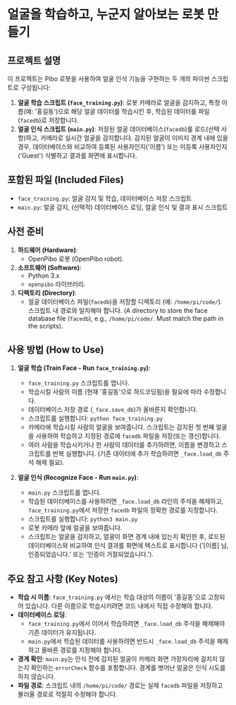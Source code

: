 # 얼굴을 학습하고, 누군지 알아보는 로봇 만들기

## 프로젝트 설명

이 프로젝트는 Pibo 로봇을 사용하여 얼굴 인식 기능을 구현하는 두 개의 파이썬 스크립트로 구성됩니다:

1.  **얼굴 학습 스크립트 (`face_training.py`)**: 로봇 카메라로 얼굴을 감지하고, 특정 이름(예: '홍길동')으로 해당 얼굴 데이터를 학습시킨 후, 학습된 데이터를 파일(`facedb`)로 저장합니다.
2.  **얼굴 인식 스크립트 (`main.py`)**: 저장된 얼굴 데이터베이스(`facedb`)를 로드(선택 사항)하고, 카메라로 실시간 얼굴을 감지합니다. 감지된 얼굴이 이미지 경계 내에 있을 경우, 데이터베이스와 비교하여 등록된 사용자인지('이름') 또는 미등록 사용자인지('Guest') 식별하고 결과를 화면에 표시합니다.

## 포함된 파일 (Included Files)
* `face_training.py`: 얼굴 감지 및 학습, 데이터베이스 저장 스크립트
* `main.py`: 얼굴 감지, (선택적) 데이터베이스 로딩, 얼굴 인식 및 결과 표시 스크립트

## 사전 준비

1.  **하드웨어 (Hardware)**:
    * OpenPibo 로봇 (OpenPibo robot).
2.  **소프트웨어 (Software)**:
    * Python 3.x
    * `openpibo` 라이브러리.
3.  **디렉토리 (Directory)**:
    * 얼굴 데이터베이스 파일(`facedb`)을 저장할 디렉토리 (예: `/home/pi/code/`). 스크립트 내 경로와 일치해야 합니다. (A directory to store the face database file (`facedb`), e.g., `/home/pi/code/`. Must match the path in the scripts).

## 사용 방법 (How to Use)

1.  **얼굴 학습 (Train Face - Run `face_training.py`)**:
    * `face_training.py` 스크립트를 엽니다.
    * 학습시킬 사람의 이름 (현재 '홍길동'으로 하드코딩됨)을 필요에 따라 수정합니다.
    * 데이터베이스 저장 경로 (`_face.save_db`)가 올바른지 확인합니다.
    * 스크립트를 실행합니다: `python face_training.py`
    * 카메라에 학습시킬 사람의 얼굴을 보여줍니다. 스크립트는 감지된 첫 번째 얼굴을 사용하여 학습하고 지정된 경로에 `facedb` 파일을 저장(또는 갱신)합니다.
    * 여러 사람을 학습시키거나 한 사람의 데이터를 추가하려면, 이름을 변경하고 스크립트를 반복 실행합니다. (기존 데이터에 추가 학습하려면 `_face.load_db` 주석 해제 필요).

2.  **얼굴 인식 (Recognize Face - Run `main.py`)**:
    * `main.py` 스크립트를 엽니다.
    * 학습된 데이터베이스를 사용하려면 `_face.load_db` 라인의 주석을 해제하고, `face_training.py`에서 저장한 `facedb` 파일의 정확한 경로를 지정합니다.
    * 스크립트를 실행합니다: `python3 main.py`
    * 로봇 카메라 앞에 얼굴을 보여줍니다.
    * 스크립트는 얼굴을 감지하고, 얼굴이 화면 경계 내에 있는지 확인한 후, 로드된 데이터베이스와 비교하여 인식 결과를 화면에 텍스트로 표시합니다 ('[이름] 님, 인증되었습니다.' 또는 '인증이 거절되었습니다.').

## 주요 참고 사항 (Key Notes)

* **학습 시 이름**: `face_training.py` 에서는 학습 대상의 이름이 '홍길동'으로 고정되어 있습니다. 다른 이름으로 학습시키려면 코드 내에서 직접 수정해야 합니다.
* **데이터베이스 로딩**:
    * `face_training.py`에서 이어서 학습하려면 `_face.load_db` 주석을 해제해야 기존 데이터가 유지됩니다.
    * `main.py`에서 학습된 데이터를 사용하려면 반드시 `_face.load_db` 주석을 해제하고 올바른 경로를 지정해야 합니다.
* **경계 확인**: `main.py`는 인식 전에 감지된 얼굴이 카메라 화면 가장자리에 걸치지 않는지 확인하는 `errorCheck` 함수를 포함합니다. 경계를 벗어난 얼굴은 인식 시도를 하지 않습니다.
* **파일 경로**: 스크립트 내의 `/home/pi/code/` 경로는 실제 `facedb` 파일을 저장하고 불러올 경로로 적절히 수정해야 합니다.
